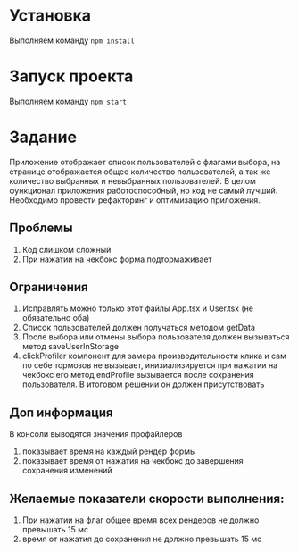 # Установка
Выполняем команду `npm install`

# Запуск проекта

Выполняем команду `npm start`

# Задание
Приложение отображает список пользователей с флагами выбора, на странице отображается общее количество пользователей, а так же
количество выбранных и невыбранных пользователей. 
В целом функционал приложения работоспособный, но код не самый лучший. Необходимо провести рефакторинг и оптимизацию приложения.

## Проблемы
1) Код слишком сложный
2) При нажатии на чекбокс форма подтормаживает

## Ограничения
1) Исправлять можно только этот файлы App.tsx и User.tsx (не обязательно оба)
2) Список пользователей должен получаться методом getData
3) После выбора или отмены выбора пользователя должен вызываться метод saveUserInStorage
4) clickProfiler компонент для замера производительности клика
 и сам по себе тормозов не вызывает, инизиализируется при нажатии на чекбокс
 его метод endProfile вызывается после сохранения пользователя.
 В итоговом решении он должен присутствовать

## Доп информация
В консоли выводятся значения профайлеров
1) показывает время на каждый рендер формы
2) показывает время от нажатия на чекбокс до завершения сохранения изменений
 
## Желаемые показатели скорости выполнения:
1) При нажатии на флаг общее время всех рендеров не должно превышать 15 мс
2) время от нажатия до сохранения не должно превышать 15 мс
